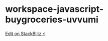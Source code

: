 # workspace-javascript-buygroceries-uvvumi

[Edit on StackBlitz ⚡️](https://stackblitz.com/edit/workspace-javascript-buygroceries-uvvumi)